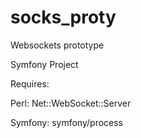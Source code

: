 # socks_proty
Websockets prototype


Symfony Project

Requires:

Perl:
Net::WebSocket::Server


Symfony:
symfony/process
